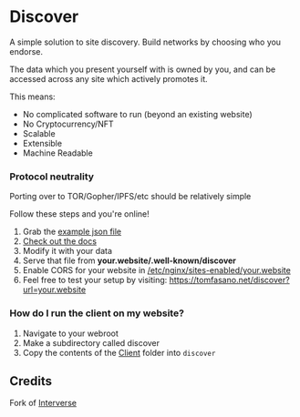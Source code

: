 # Discover

A simple solution to site discovery. Build networks by choosing who you endorse.

The data which you present yourself with is owned by you, and can be accessed across any site which actively promotes it.

This means:
* No complicated software to run (beyond an existing website)
* No Cryptocurrency/NFT
* Scalable
* Extensible
* Machine Readable

### Protocol neutrality
Porting over to TOR/Gopher/IPFS/etc should be relatively simple

Follow these steps and you're online!

1) Grab the [example json file](https://codeberg.org/onasaft/Discover/src/branch/master/Client/.well-known/discover)
2) [Check out the docs](https://codeberg.org/onasaft/Discover/src/branch/master/Docs/README.md)
3) Modify it with your data
4) Serve that file from **your.website/.well-known/discover**
5) Enable CORS for your website in [/etc/nginx/sites-enabled/your.website](/Docs/Hosting/nginx.md)
6) Feel free to test your setup by visiting:
https://tomfasano.net/discover?url=your.website

### How do I run the client on my website?

1) Navigate to your webroot
2) Make a subdirectory called discover
3) Copy the contents of the [Client](Client/) folder into `discover`

## Credits
Fork of [Interverse](https://codeberg.org/gabe/Interverse)
